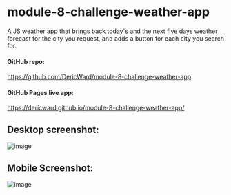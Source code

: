 # module-8-challenge-weather-app
A JS weather app that brings back today's and the next five days weather forecast for the city you request, and adds a button for each city you search for.

#### GitHub repo: 
https://github.com/DericWard/module-8-challenge-weather-app

#### GitHub Pages live app: 
https://dericward.github.io/module-8-challenge-weather-app/

## Desktop screenshot:
![image](https://user-images.githubusercontent.com/50495939/217392463-64704384-b014-4dbc-a6a3-0ed3715598a7.png)
## Mobile Screenshot:
![image](https://user-images.githubusercontent.com/50495939/217393000-c389d7f1-ce32-4a94-b290-29aa55f7fd0f.png)



